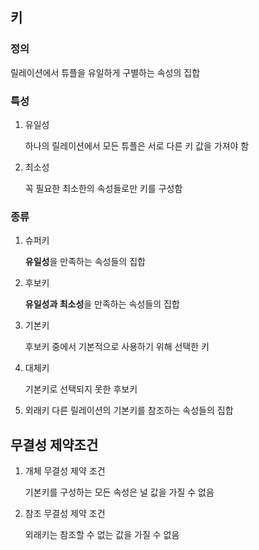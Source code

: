 ## 키

### 정의
릴레이션에서 튜플을 유일하게 구별하는 속성의 집합

### 특성
1. 유일성

    하나의 릴레이션에서 모든 튜플은 서로 다른 키 값을 가져야 함

2. 최소성

    꼭 필요한 최소한의 속성들로만 키를 구성함

### 종류

1. 슈퍼키

    **유일성**을 만족하는 속성들의 집합

2. 후보키

    **유일성과 최소성**을 만족하는 속성들의 집합

3. 기본키

    후보키 중에서 기본적으로 사용하기 위해 선택한 키

4. 대체키

    기본키로 선택되지 못한 후보키

5. 외래키
    다른 릴레이션의 기본키를 참조하는 속성들의 집합

## 무결성 제약조건

1. 개체 무결성 제약 조건

    기본키를 구성하는 모든 속성은 널 값을 가질 수 없음

2. 참조 무결성 제약 조건

    외래키는 참조할 수 없는 값을 가질 수 없음